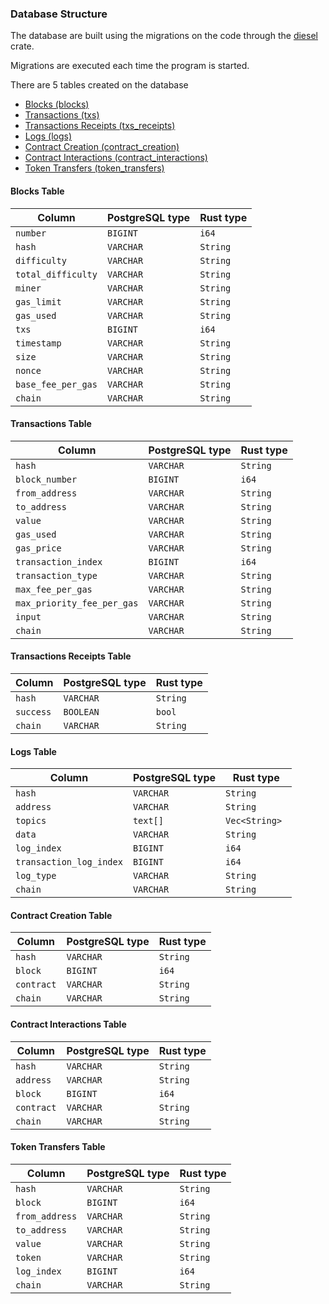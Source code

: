 ### Database Structure

The database are built using the migrations on the code through the [diesel](https://crates.io/crates/diesel) crate.

Migrations are executed each time the program is started.

There are 5 tables created on the database

- [Blocks (blocks)](#blocks-table)
- [Transactions (txs)](#transactions-table)
- [Transactions Receipts (txs_receipts)](#transactions-receipts-table)
- [Logs (logs)](#logs-table)
- [Contract Creation (contract_creation)](#contract-creation-table)
- [Contract Interactions (contract_interactions)](#contract-interactions-table)
- [Token Transfers (token_transfers)](#token-transfers-table)

#### Blocks Table

| Column             | PostgreSQL type | Rust type |
| ------------------ | --------------- | --------- |
| `number`           | `BIGINT`        | `i64 `    |
| `hash`             | `VARCHAR `      | `String ` |
| `difficulty`       | `VARCHAR `      | `String ` |
| `total_difficulty` | `VARCHAR `      | `String ` |
| `miner`            | `VARCHAR `      | `String ` |
| `gas_limit`        | `VARCHAR `      | `String ` |
| `gas_used`         | `VARCHAR `      | `String ` |
| `txs`              | `BIGINT `       | `i64 `    |
| `timestamp`        | `VARCHAR `      | `String ` |
| `size`             | `VARCHAR `      | `String ` |
| `nonce`            | `VARCHAR `      | `String ` |
| `base_fee_per_gas` | `VARCHAR `      | `String ` |
| `chain`            | `VARCHAR `      | `String ` |

#### Transactions Table

| Column                     | PostgreSQL type | Rust type |
| -------------------------- | --------------- | --------- |
| `hash `                    | `VARCHAR`       | `String ` |
| `block_number`             | `BIGINT `       | `i64 `    |
| `from_address`             | `VARCHAR `      | `String ` |
| `to_address`               | `VARCHAR `      | `String ` |
| `value`                    | `VARCHAR `      | `String ` |
| `gas_used`                 | `VARCHAR `      | `String ` |
| `gas_price`                | `VARCHAR `      | `String ` |
| `transaction_index`        | `BIGINT `       | `i64 `    |
| `transaction_type`         | `VARCHAR `      | `String ` |
| `max_fee_per_gas`          | `VARCHAR `      | `String ` |
| `max_priority_fee_per_gas` | `VARCHAR `      | `String ` |
| `input`                    | `VARCHAR `      | `String ` |
| `chain`                    | `VARCHAR `      | `String ` |

#### Transactions Receipts Table

| Column    | PostgreSQL type | Rust type |
| --------- | --------------- | --------- |
| `hash `   | `VARCHAR`       | `String ` |
| `success` | `BOOLEAN `      | `bool `   |
| `chain`   | `VARCHAR `      | `String ` |

#### Logs Table

| Column                  | PostgreSQL type | Rust type      |
| ----------------------- | --------------- | -------------- |
| `hash `                 | `VARCHAR`       | `String `      |
| `address`               | `VARCHAR `      | `String `      |
| `topics`                | `text[] `       | `Vec<String> ` |
| `data`                  | `VARCHAR `      | `String `      |
| `log_index`             | `BIGINT `       | `i64 `         |
| `transaction_log_index` | `BIGINT `       | `i64 `         |
| `log_type`              | `VARCHAR `      | `String `      |
| `chain`                 | `VARCHAR `      | `String `      |

#### Contract Creation Table

| Column     | PostgreSQL type | Rust type |
| ---------- | --------------- | --------- |
| `hash `    | `VARCHAR`       | `String ` |
| `block`    | `BIGINT`        | `i64 `    |
| `contract` | `VARCHAR`       | `String`  |
| `chain`    | `VARCHAR `      | `String ` |

#### Contract Interactions Table

| Column     | PostgreSQL type | Rust type |
| ---------- | --------------- | --------- |
| `hash `    | `VARCHAR`       | `String ` |
| `address`  | `VARCHAR`       | `String ` |
| `block`    | `BIGINT`        | `i64 `    |
| `contract` | `VARCHAR`       | `String`  |
| `chain`    | `VARCHAR `      | `String ` |

#### Token Transfers Table

| Column         | PostgreSQL type | Rust type |
| -------------- | --------------- | --------- |
| `hash `        | `VARCHAR`       | `String ` |
| `block`        | `BIGINT`        | `i64 `    |
| `from_address` | `VARCHAR`       | `String ` |
| `to_address`   | `VARCHAR`       | `String ` |
| `value`        | `VARCHAR`       | `String ` |
| `token`        | `VARCHAR`       | `String`  |
| `log_index`    | `BIGINT`        | `i64`     |
| `chain`        | `VARCHAR `      | `String ` |
